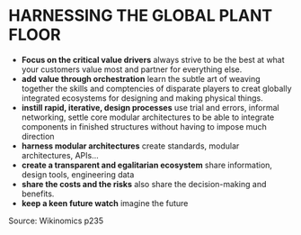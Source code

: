 # HARNESSING THE GLOBAL PLANT FLOOR

- **Focus on the critical value drivers** always strive to be the best at what your customers value most and partner for everything else.
- **add value through orchestration** learn the subtle art of weaving together the skills and comptencies of disparate players to creat globally integrated ecosystems for designing and making physical things.
- **instill rapid, iterative, design processes** use trial and errors, informal networking, settle core modular architectures to be able to integrate components in finished structures without having to impose much direction
- **harness modular architectures** create standards, modular architectures, APIs...
- **create a transparent and egalitarian ecosystem** share information, design tools, engineering data
- **share the costs and the risks** also share the decision-making and benefits.
- **keep a keen future watch** imagine the future

Source: Wikinomics p235

